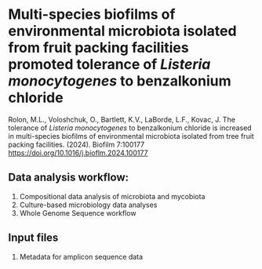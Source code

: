 # Multi-species biofilms of environmental microbiota isolated from fruit packing facilities promoted tolerance of <i>Listeria monocytogenes</i> to benzalkonium chloride
Rolon, M.L., Voloshchuk, O., Bartlett, K.V., LaBorde, L.F., Kovac, J. The tolerance of <i>Listeria monocytogenes</i> to benzalkonium chloride is increased in multi-species biofilms of environmental microbiota isolated from tree fruit packing facilities. (2024). Biofilm 7:100177
https://doi.org/10.1016/j.bioflm.2024.100177


## Data analysis workflow:
1. Compositional data analysis of microbiota and mycobiota
2. Culture-based microbiology data analyses
3. Whole Genome Sequence workflow

## Input files
1. Metadata for amplicon sequence data

